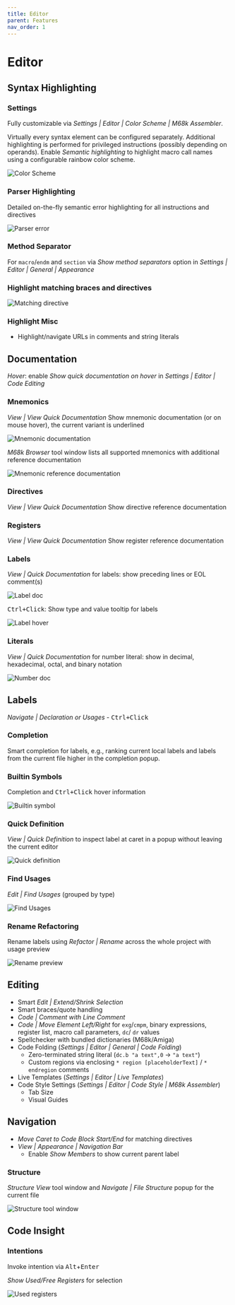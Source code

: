```yaml
---
title: Editor
parent: Features
nav_order: 1
---
```


# Editor

## Syntax Highlighting

### Settings

Fully customizable via *Settings \| Editor \| Color Scheme \| M68k Assembler*.

Virtually every syntax element can be configured separately.
Additional highlighting is performed for privileged instructions (possibly depending on operands).
Enable _Semantic highlighting_ to highlight macro call names using a configurable rainbow color scheme.

![Color Scheme](../assets/editor/color_scheme.png)

### Parser Highlighting

Detailed on-the-fly semantic error highlighting for all instructions and directives

![Parser error](../assets/editor/parser_error.png)

### Method Separator

For `macro`/`endm` and `section` via *Show method separators* option in *Settings \| Editor \| General \| Appearance*

### Highlight matching braces and directives

![Matching directive](../assets/editor/matching_directive.png)

### Highlight Misc

* Highlight/navigate URLs in comments and string literals

## Documentation

_Hover_: enable _Show quick documentation on hover_ in *Settings \| Editor \| Code Editing*

### Mnemonics

_View \| View Quick Documentation_ Show mnemonic documentation (or on mouse hover), the current variant is underlined

![Mnemonic documentation](../assets/editor/hover_doc.png)

_M68k Browser_ tool window lists all supported mnemonics with additional reference documentation

![Mnemonic reference documentation](../assets/ide/reference_doc.png)

### Directives

_View \| View Quick Documentation_ Show directive reference documentation

### Registers

_View \| View Quick Documentation_ Show register reference documentation

### Labels

*View \| Quick Documentation* for labels: show preceding lines or EOL comment(s)

![Label doc](../assets/editor/label_doc.png)

<kbd>Ctrl+Click</kbd>: Show type and value tooltip for labels

![Label hover](../assets/editor/label_hover.png)

### Literals

*View \| Quick Documentation* for number literal: show in decimal, hexadecimal, octal, and binary notation

![Number doc](../assets/editor/number_doc.png)

## Labels

*Navigate \| Declaration or Usages* - <kbd>Ctrl+Click</kbd>

### Completion

Smart completion for labels, e.g., ranking current local labels and labels from the current file higher in the
completion popup.

### Builtin Symbols

Completion and <kbd>Ctrl+Click</kbd> hover information

![Builtin symbol](../assets/editor/builtin_symbol.png)

### Quick Definition

*View \| Quick Definition* to inspect label at caret in a popup without leaving the current editor

![Quick definition](../assets/editor/quick_definition.png)

### Find Usages

*Edit \| Find Usages* (grouped by type)

![Find Usages](../assets/editor/find_usages.png)

### Rename Refactoring

Rename labels using *Refactor \| Rename* across the whole project with usage preview

![Rename preview](../assets/editor/rename_preview.png)

## Editing

* Smart *Edit \| Extend/Shrink Selection*
* Smart braces/quote handling
* *Code \| Comment with Line Comment*
* *Code \| Move Element Left/Right* for `exg`/`cmpm`, binary expressions, register list, macro call parameters, `dc`/
  `dr` values
* Spellchecker with bundled dictionaries (M68k/Amiga)
* Code Folding (*Settings \| Editor \| General \| Code Folding*)
  * Zero-terminated string literal (`dc.b "a text",0` &rarr; `"a text"`)
  * Custom regions via enclosing `* region [placeholderText]` / `* endregion` comments
* Live Templates (*Settings \| Editor \| Live Templates*)
* Code Style Settings (*Settings \| Editor \| Code Style \| M68k Assembler*)
  * Tab Size
  * Visual Guides

## Navigation

* *Move Caret to Code Block Start/End* for matching directives
* *View \| Appearance \| Navigation Bar* 
  * Enable _Show Members_ to show current parent label

### Structure

*Structure View* tool window and *Navigate \| File Structure* popup for the current file

![Structure tool window](../assets/editor/structure_toolwindow.png)

## Code Insight

### Intentions

Invoke intention via <kbd>Alt</kbd>+<kbd>Enter</kbd>

*Show Used/Free Registers* for selection

![Used registers](../assets/editor/used_registers.png)
